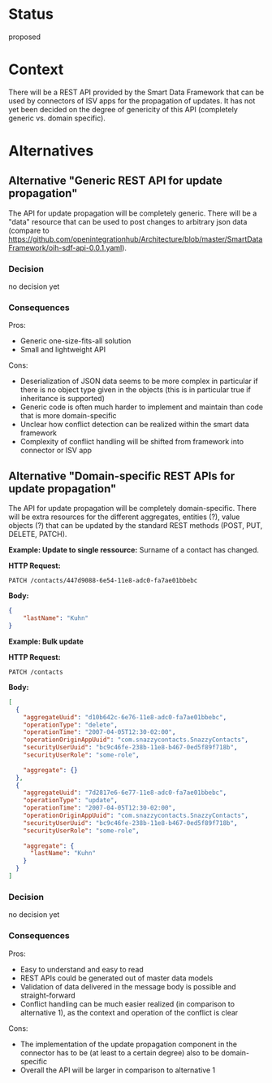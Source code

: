 # Status
proposed

# Context
There will be a REST API provided by the Smart Data Framework that can be used by connectors of ISV apps for the
propagation of updates. It has not yet been decided on the degree of genericity of this API (completely generic vs.
domain specific).

# Alternatives

## Alternative "Generic REST API for update propagation"
The API for update propagation will be completely generic. There will be a "data" resource that can be used to post changes to arbitrary
json data (compare to https://github.com/openintegrationhub/Architecture/blob/master/SmartDataFramework/oih-sdf-api-0.0.1.yaml).

### Decision
no decision yet

### Consequences
Pros:
- Generic one-size-fits-all solution
- Small and lightweight API

Cons:
- Deserialization of JSON data seems to be more complex in particular if there is no object type given in the objects (this is in particular true if inheritance is supported)
- Generic code is often much harder to implement and maintain than code that is more domain-specific
- Unclear how conflict detection can be realized within the smart data framework
- Complexity of conflict handling will be shifted from framework into connector or ISV app

## Alternative "Domain-specific REST APIs for update propagation"
The API for update propagation will be completely domain-specific. There will be extra resources for the different 
aggregates, entities (?), value objects (?) that can be updated by the standard REST methods (POST, PUT, DELETE, PATCH).

**Example: Update to single ressource:**
Surname of a contact has changed.

**HTTP Request:**

```
PATCH /contacts/447d9088-6e54-11e8-adc0-fa7ae01bbebc
```

**Body:**

```json
{
    "lastName": "Kuhn"
}
``` 

**Example: Bulk update**

**HTTP Request:**

```
PATCH /contacts
```

**Body:**

```json
[
  {
    "aggregateUuid": "d10b642c-6e76-11e8-adc0-fa7ae01bbebc",
    "operationType": "delete",
    "operationTime": "2007-04-05T12:30-02:00",
    "operationOriginAppUuid": "com.snazzycontacts.SnazzyContacts", 
    "securityUserUuid": "bc9c46fe-238b-11e8-b467-0ed5f89f718b",
    "securityUserRole": "some-role",
    
    "aggregate": {}
  }, 
  {
    "aggregateUuid": "7d2817e6-6e77-11e8-adc0-fa7ae01bbebc",
    "operationType": "update",
    "operationTime": "2007-04-05T12:30-02:00",
    "operationOriginAppUuid": "com.snazzycontacts.SnazzyContacts", 
    "securityUserUuid": "bc9c46fe-238b-11e8-b467-0ed5f89f718b",
    "securityUserRole": "some-role",
      
    "aggregate": {
      "lastName": "Kuhn"
    }
  }
]
``` 

### Decision
no decision yet

### Consequences
Pros:
- Easy to understand and easy to read
- REST APIs could be generated out of master data models
- Validation of data delivered in the message body is possible and straight-forward
- Conflict handling can be much easier realized (in comparison to alternative 1), as the context and operation of the conflict is clear

Cons:
- The implementation of the update propagation component in the connector has to be (at least to a certain degree) also to be domain-specific
- Overall the API will be larger in comparison to alternative 1
 
